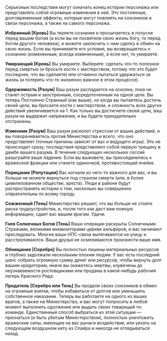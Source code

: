 Серьезные последствия могут означать конец истории персонажа или представлять собой огромные изменения в ней. Это постоянные, долговременные эффекты, которые могут повлиять на союзников и связи персонажа, а также на самого персонажа.

**Избранный [Кровь]**
Вы теряете сознание и просыпаетесь в полусне перед вашим богом (а если вы не посвятили свою жизнь богу, то перед богом другого человека), и можете заключить с ним сделку в обмен на свою жизнь. Если вы принимаете его условия, вы возвращаетесь к сознанию (измененным, всегда измененным), а если нет, то умираете.

**Умирающий [Кровь]**
Вы умираете. Выберите: сделать что-то полезное перед смертью (и бросьте кости с мастерством, потому что это будет последнее, что вы сделаете) или отчаянно пытаться удержаться за жизнь (и потерять что-то жизненно важное в этом процессе).

**Одержимость [Разум]**
Ваш разум распадается на осколки, пока не станет острым и заостренным, сосредоточенным на одной цели. Вы теперь Постоянно Странный (как выше), но когда вы пытаетесь достичь своей цели, вы бросаете кости с мастерством, и сложность всех других действий увеличивается на 1. Как только вы достигнете своей цели, ваш разум не выдержит напряжения, и вы будете принудительно отстранены.

**Изменник [Разум]**
Ваш разум расколот стрессом от ваших действий, и вы поворачиваетесь против Министерства и всего, что оно представляет (точные причины зависят от вас и ведущего игры). Это не происходит сразу; последствия представляют собой первую трещину в дамбе вашего разума. В течение следующих нескольких сессий разыграйте ваше падение. Если вы выживете, вы присоединитесь к вражеской фракции или станете одиночкой, противостоящей ячейке.

**Порицание [Репутация]**
Вас изгнали из чего-то важного для вас, и вы больше не можете вернуться под страхом смерти (или, в более цивилизованном обществе, ареста). Люди в районе будут распространять истории о том, насколько вы совершенно отвратительны по всему городу.

**Сожженный [Тень]**
Министерство решает, что вы больше не стоите риска трудоустройства, и, после того как даст вам ложную информацию, сдает вас вашим врагам. Удачи.

**Гнев Солнечных Богов [Тень]**
Ваши операции раскрыты Солнечными Стражами, великими инквизиторами церкви аэльфиров, и вас начинают преследовать. Многие ваши НПС-связи вытягиваются на улицу и расстреливаются. Ваши друзья не осмеливаются произнести ваше имя.

**Обнищание [Серебро]**
Вы полностью лишены материальных ресурсов и глубоко задолжали нескольким плохим людям. У вас есть последний шанс собрать огромную сумму денег или ресурсов, чтобы вернуть долг вашим кредиторам, иначе вы окажетесь мертвы, изувечены до неузнаваемости ростовщиками или проданы в какой-нибудь рабочий лагерь Красного Ряда.

**Предатель [Серебро или Тень]**
Вы продали своих союзников в обмен на огромные взятки, чтобы избавиться от долгов или уменьшить собственное наказание. Теперь вы работаете на одного из ваших врагов, а также на Министерство, и вас могут попросить в любой момент выполнить одолжение или выдать своих товарищей по команде. Единственный способ выбраться из этой ситуации — признаться (и быть убитым Министерством), полностью уничтожить вражеские силы, имеющие на вас рычаги воздействия, или уехать на следующем воздушном киту из Спайра и никогда не оглядываться назад.